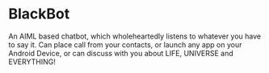 # BlackBot
An AIML based chatbot, which wholeheartedly listens to whatever you have to say it. Can place call from your contacts, or launch any app on your Android Device, or can discuss with you about LIFE, UNIVERSE and EVERYTHING!
